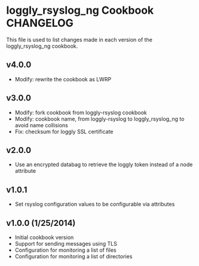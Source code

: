 loggly_rsyslog_ng Cookbook CHANGELOG
==========================
This file is used to list changes made in each version of the loggly_rsyslog_ng cookbook.

v4.0.0
------------------

- Modify: rewrite the cookbook as LWRP

v3.0.0
------------------

- Modify: fork cookbook from loggly-rsyslog cookbook
- Modify: cookbook name, from loggly-rsyslog to loggly_rsyslog_ng to avoid name collisions
- Fix: checksum for loggly SSL certificate

v2.0.0
------------------
- Use an encrypted databag to retrieve the loggly token instead of a node attribute

v1.0.1
-------------------
- Set rsyslog configuration values to be configurable via attributes

v1.0.0 (1/25/2014)
-------------------
- Initial cookbook version
- Support for sending messages using TLS
- Configuration for monitoring a list of files
- Configuration for monitoring a list of directories
